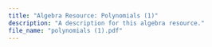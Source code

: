 ```yaml
---
title: "Algebra Resource: Polynomials (1)"
description: "A description for this algebra resource."
file_name: "polynomials (1).pdf"
---
```

